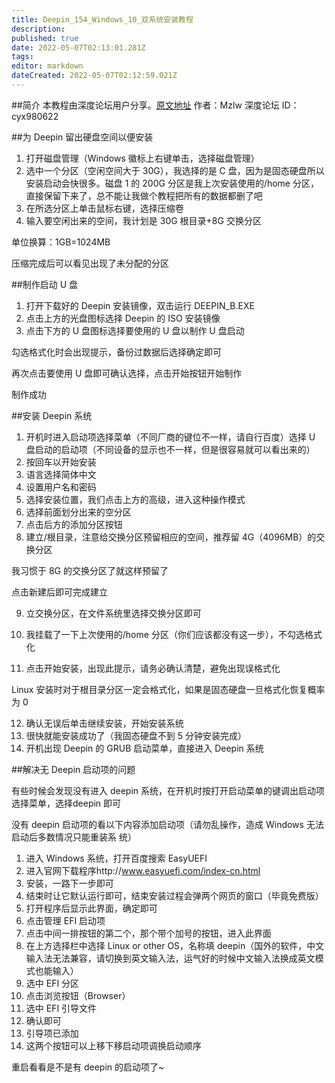 ```yaml
---
title: Deepin_154_Windows_10_双系统安装教程
description: 
published: true
date: 2022-05-07T02:13:01.281Z
tags: 
editor: markdown
dateCreated: 2022-05-07T02:12:59.021Z
---
```


##简介
本教程由深度论坛用户分享。[原文地址](https://bbs.deepin.org/forum.php?mod=viewthread&tid=135870)
作者：Mzlw
深度论坛 ID：cyx980622

##为 Deepin 留出硬盘空间以便安装
1. 打开磁盘管理（Windows 徽标上右键单击，选择磁盘管理）
2. 选中一个分区（空闲空间大于 30G），我选择的是 C 盘，因为是固态硬盘所以安装启动会快很多。磁盘 1 的 200G 分区是我上次安装使用的/home 分区，直接保留下来了，总不能让我做个教程把所有的数据都删了吧
3. 在所选分区上单击鼠标右键，选择压缩卷
4. 输入要空闲出来的空间，我计划是 30G 根目录+8G 交换分区

单位换算：1GB=1024MB

压缩完成后可以看见出现了未分配的分区

##制作启动 U 盘

1. 打开下载好的 Deepin 安装镜像，双击运行 DEEPIN_B.EXE
2. 点击上方的光盘图标选择 Deepin 的 ISO 安装镜像
3. 点击下方的 U 盘图标选择要使用的 U 盘以制作 U 盘启动

勾选格式化时会出现提示，备份过数据后选择确定即可

再次点击要使用 U 盘即可确认选择，点击开始按钮开始制作

制作成功

##安装 Deepin 系统

1. 开机时进入启动项选择菜单（不同厂商的键位不一样，请自行百度）选择 U 盘启动的启动项（不同设备的显示也不一样，但是很容易就可以看出来的）
2. 按回车以开始安装
3. 语言选择简体中文
4. 设置用户名和密码
5. 选择安装位置，我们点击上方的高级，进入这种操作模式
6. 选择前面划分出来的空分区
7. 点击后方的添加分区按钮
8. 建立/根目录，注意给交换分区预留相应的空间，推荐留 4G（4096MB）的交换分区

我习惯于 8G 的交换分区了就这样预留了

点击新建后即可完成建立

9. 立交换分区，在文件系统里选择交换分区即可

10. 我挂载了一下上次使用的/home 分区（你们应该都没有这一步），不勾选格式化
11. 点击开始安装，出现此提示，请务必确认清楚，避免出现误格式化

Linux 安装时对于根目录分区一定会格式化，如果是固态硬盘一旦格式化恢复概率为 0

12. 确认无误后单击继续安装，开始安装系统
13. 很快就能安装成功了（我固态硬盘不到 5 分钟安装完成）
14. 开机出现 Deepin 的 GRUB 启动菜单，直接进入 Deepin 系统

##解决无 Deepin 启动项的问题

有些时候会发现没有进入 deepin 系统，在开机时按打开启动菜单的键调出启动项选择菜单，选择deepin 即可

没有 deepin 启动项的看以下内容添加启动项（请勿乱操作，造成 Windows 无法启动后多数情况只能重装系
统）

1. 进入 Windows 系统，打开百度搜索 EasyUEFI
2. 进入官网下载程序http://www.easyuefi.com/index-cn.html
3. 安装，一路下一步即可
4. 结束时让它默认运行即可，结束安装过程会弹两个网页的窗口（毕竟免费版）
5. 打开程序后显示此界面，确定即可
6. 点击管理 EFI 启动项
7. 点击中间一排按钮的第二个，那个带个加号的按钮，进入此界面
8. 在上方选择栏中选择 Linux or other OS，名称填 deepin（国外的软件，中文输入法无法兼容，请切换到英文输入法，运气好的时候中文输入法换成英文模式也能输入）
9. 选中 EFI 分区
10. 点击浏览按钮（Browser）
11. 选中 EFI 引导文件
12. 确认即可
13. 引导项已添加
14. 这两个按钮可以上移下移启动项调换启动顺序

重启看看是不是有 deepin 的启动项了~